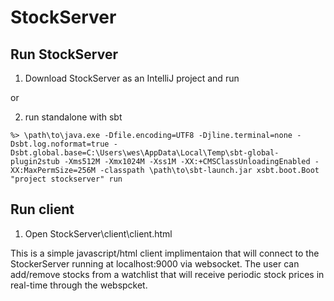 # StockServer

## Run StockServer

1) Download StockServer as an IntelliJ project and run

or

2) run standalone with sbt

`%> \path\to\java.exe -Dfile.encoding=UTF8 -Djline.terminal=none -Dsbt.log.noformat=true -Dsbt.global.base=C:\Users\wes\AppData\Local\Temp\sbt-global-plugin2stub -Xms512M -Xmx1024M -Xss1M -XX:+CMSClassUnloadingEnabled -XX:MaxPermSize=256M -classpath \path\to\sbt-launch.jar xsbt.boot.Boot "project stockserver" run`

## Run client
1) Open StockServer\client\client.html

This is a simple javascript/html client implimentaion that will connect to the StockerServer running at localhost:9000 via websocket. The user can add/remove stocks from a watchlist that will receive periodic stock prices in real-time through the webspcket.
